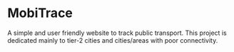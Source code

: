 # MobiTrace
A simple and user friendly website to track public transport. This project is dedicated mainly to tier-2 cities and cities/areas with poor connectivity.
